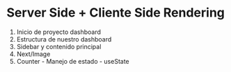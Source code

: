 # Server Side + Cliente Side Rendering
1. Inicio de proyecto dashboard
2. Estructura de nuestro dashboard
3. Sidebar y contenido principal
4. Next/Image
5. Counter - Manejo de estado - useState
